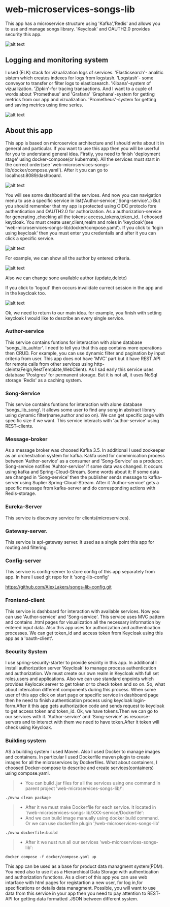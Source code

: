 # web-microservices-songs-lib
This app has a microservice structure using 'Kafka','Redis' and allows you to use and manage songs library. 'Keycloak' and OAUTH2.0 provides security this app.

![alt text](https://github.com/AlexLakers/ParserJsonCsvToXml/blob/master/WinFormsCsvJsonXml/App_Data/pictures/40.png?raw=true)

## Logging and monitoring system
I used (ELK) stack for vizualization logs of services.
'Elasticsearch'- analitic sistem which creates indexes for logs from logstash.
'Logstash'- some conveyor to transfer or filter logs to elasticsearch.
'Kibana'-system of vizualization.
'Zipkin'-for tracing transactions.
And I want to a cuple of words about 'Prometheus' and 'Grafana'
'Graphana'-system for getting metrics from our app and vizualization.
'Prometheus'-system for getting and saving metrics using time series.

![alt text](https://github.com/AlexLakers/ParserJsonCsvToXml/blob/master/WinFormsCsvJsonXml/App_Data/pictures/35.png?raw=true) 
## About this app
This app is based on microservice architecture and I should write about it in general and particular. 
If you want to use this app then you will be userful for you to understand general idea.
Firstly, you need to finish 'deployment stage' using docker-compose(or kubernate).
All the services must start in the correct order(see 'web-microservices-songs-lib/docker/compose.yaml').
After it you can go to localhost:8089/dashboard.

![alt text](https://github.com/AlexLakers/ParserJsonCsvToXml/blob/master/WinFormsCsvJsonXml/App_Data/pictures/34.png?raw=true)

You will see some dashboard all the services. And now you can navigation menu to use a specific service in list('Author-service','Song-service'..)
But you should remember that my app is protected using OIDC protoclo fore authentication and OAUTH2.0 for authorization.
As a authorization-service for generating ,checking all the tokens: access_tokens,token_id.. I choosed keycloak.
You must create user,client,realm and roles in 'keycloak'(see 'web-microservices-songs-lib/docker/compose.yaml').
If you click to 'login using keycloak' then you must enter you credentails and after it you can click a specific service.

![alt text](https://github.com/AlexLakers/ParserJsonCsvToXml/blob/master/WinFormsCsvJsonXml/App_Data/pictures/33.png?raw=true)


For example, we can show all the author by entered criteria.

![alt text](https://github.com/AlexLakers/ParserJsonCsvToXml/blob/master/WinFormsCsvJsonXml/App_Data/pictures/38.png?raw=true)


Also we can change sone available author (update,delete)

If you click to 'logout' then occurs invalidate currect session in the app and in the keycloak too.

![alt text](https://github.com/AlexLakers/ParserJsonCsvToXml/blob/master/WinFormsCsvJsonXml/App_Data/pictures/39.png?raw=true)


Ok, we need to return to our main idea. for example, you finish with setting keycloak 
 I would like to describe an every single service.

### Author-service
This service contains funtions for interaction with  alone database 'songs_lib_auhtor'. I need to tell you that this app
contains more operations then CRUD. For example, you can use dynamic filter and pagination by input criteria from user.
This app does not have 'MVC' part but it have REST API for remote calls from other services using http-cleints(Feign,RestTemplate,WebClient).
As I sad early this service uses database 'Postgres' for permanent storage. But it is not all, it uses NoSql storage 'Redis' as a caching system.  

### Song-Service
This service contains funtions for interaction with  alone database 'songs_lib_song'. It allows some user to find any song in 
abstract library using dynamic filter(name,author and so on). We can get specific page with specific size if we want.
This service interacts with 'author-service' using REST-clients.

### Message-broker
As a message broker was choosed Kafka 3.5. In additional I used zookeeper as an orchestration system for kafka.
Kakfa used for comminication process between 'Author-service' as a consumer and 'Song-Service' as a producer.
Song-service notifies 'Auhtor-service' if some data was changed. It occurs using kafka and Spring-Cloud-Stream.
Some words about it: If some data are changed in 'Song-service' then the publisher sends message to kafka-server
using Suplier Spring-Cloud-Stream. After it 'Author-service' gets a specific message from kafka-server and do corresponding
actions with Redis-storage.

### Eureka-Server
This service is discovery service for clients(microservices).

### Gateway-server.
This service is api-gateway server. It used as a single point this app for routing and filtering.

### Config-server
This service is config-server to store config  of this app separately from app.
In here I used git repo for it 'song-lib-config' 

https://github.com/AlexLakers/songs-lib-config.git

### Frontend-client
This service is dashboard for interaction with available services. Now you can use 'Author-service' and 'Song-service'.
This service uses MVC pattern and contains .html pages for visualization all the necessary information by entered input data.
Also this app uses for authorization and authentication processes. We can get token_id and access token from Keycloak
using this app as a 'oauth-client'.

### Security System
I use spring-security-starter to provide secirity in this app. In additional I install authorization server 'Keycloak' to
manage process authentication and authorization. We must create our own realm in Keycloak with full set roles,users and applications.
Also we can use standard enpoints which provides Keylocak server to get token or to check token and so on.
So, what about intercation different components during this process. When some user of this app click on start page or specific service
in dashboard page then he need to finish authentication process using keycloak login-form.After it this app gets authorization code
and sends request to keycloak to get access token and token_id. Ok, we have tokens.Then we can go to our services with it.
'Author-service' and 'Song-service' as resourse-servers and to interact with them we need to have token.After it token will check
using Keycloak.

### Building system
AS a building system I used Maven. Also I used Docker to manage images and containers.
In particular I used Dockerfile maven plugin to create images for all the microservices by Dockerfiles.
What about containers, I choosed Docker-compose to describe and create services(containers) using compose.yaml.

> - You can build .jar files for all the services using one command in parent project 'web-microservices-songs-lib/':
```
./mvnw clean package
```
> - After it we must make Dockerfile for each service. It located in '/web-microservices-songs-lib/XXX-service/Dockerfile':
> - And we can build image manually using docker build command. Or we can use dockerfile plugin '/web-microservices-songs-lib'
```
./mvnw dockerfile:build
```
> - After it we nust run all our services 'web-microservices-songs-lib':
```
docker compose -f docker/compose.yaml up
```


  
 
This app can be used as a base for product data managment system(PDM). You need also to use it as a Hierarchical Data Storage with authentication and authorization functions.
As a client of this app you can use web intarface with html pages for registartion a new user, for log in,for specifications or details data managment.
Possible, you will want to use data from this service in your app then you need to pay attention to REST-API for getting data formatted .JSON between different system.
